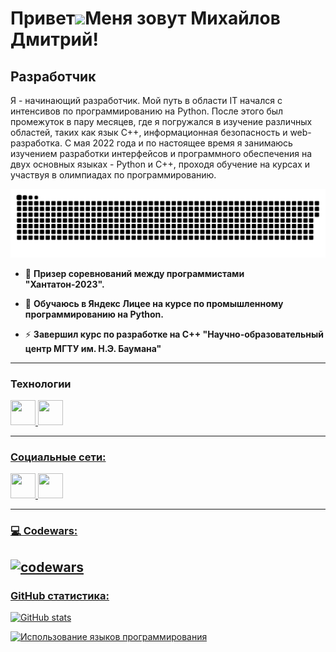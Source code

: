 Привет![](https://user-images.githubusercontent.com/18350557/176309783-0785949b-9127-417c-8b55-ab5a4333674e.gif)Меня зовут Михайлов Дмитрий!
==========================================================================================================================================

Разработчик
--------------------

Я - начинающий разработчик. Мой путь в области IT начался с интенсивов по программированию на Python. После этого был промежуток в пару месяцев, где я погружался в изучение различных областей, таких как язык C++, информационная безопасность и web-разработка. С мая 2022 года и по настоящее время я занимаюсь изучением разработки интерфейсов и программного обеспечения на двух основных языках - Python и C++, проходя обучение на курсах и участвуя в олимпиадах по программированию.

<p align="center">
 <img width="600" src="assets/github-snake.svg" alt="snake"/>
</p>

- :telescope: **Призер соревнований между программистами "Хантатон-2023".**

- :seedling: **Обучаюсь в Яндекс Лицее на курсе по промышленному программированию на Python.**

- :zap: **Завершил курс по разработке на C++ "Научно-образовательный центр МГТУ им. Н.Э. Баумана"**
--------------------

### Технологии

  <div id="left">
    <a href="https://www.python.org/" target="_blank">
      <img src="https://logos-download.com/wp-content/uploads/2016/10/Python_logo_icon.png" width="40" height="40" />
    <a href="https://learn.microsoft.com/en-us/cpp/cpp/cpp-language-reference?view=msvc-170" target="_blank">
      <img src="https://ucare.timepad.ru/80891a7a-d79b-4b47-a2d0-ed4fedac9634/poster_event_1487637.jpg" width="40" height="40" />
   
  </div>
  
--------------------


### Социальные сети:

  <div id="left">
    <a href="https://t.me/mihajlov_dima" target="_blank">
      <img src="https://cdn-icons-png.flaticon.com/512/2111/2111646.png" width="40" height="40" />
    <a href="https://vk.com/mihajlov_dima" target="_blank">
      <img src="https://cdn-icons-png.flaticon.com/512/145/145813.png" width="40" height="40" />
  </div>
  
--------------------

### 💻 Codewars:

![codewars](https://www.codewars.com/users/Dmitry%20Mikhajlov/badges/large)
--------------------


### GitHub статистика:

<a href="https://github.com/Dmitry-Mihajlov"><img src="https://github-readme-stats.vercel.app/api?username=Dmitry-Mihajlov&show_icons=true&hide=&count_private=true&title_color=0891b2&text_color=ffffff&icon_color=0891b2&bg_color=1c1917&hide_border=true&show_icons=true" alt="GitHub stats" /></a>

<a href="https://github.com/Dmitry-Mihajlov" align="left"><img src="https://github-readme-stats.vercel.app/api/top-langs/?username=Dmitry-Mihajlov&langs_count=10&title_color=0891b2&text_color=ffffff&icon_color=0891b2&bg_color=1c1917&hide_border=true&locale=en&custom_title=Top%20%Languages" alt="Использование языков программирования" /></a>


